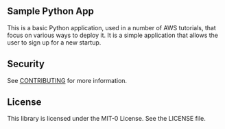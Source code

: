 ## Sample Python App

This is a basic Python application, used in a number of AWS tutorials, that focus on various ways to deploy it. It is a simple application that allows the user to sign up for a new startup.

## Security

See [CONTRIBUTING](CONTRIBUTING.md#security-issue-notifications) for more information.

## License

This library is licensed under the MIT-0 License. See the LICENSE file.
